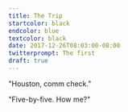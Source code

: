 ```yaml
---
title: The Trip
startcolor: black
endcolor: blue
textcolor: black
date: 2017-12-26T08:03:00-08:00
twitterprompt: The first
draft: true
---
```


"Houston, comm check."

"Five-by-five. How me?"
